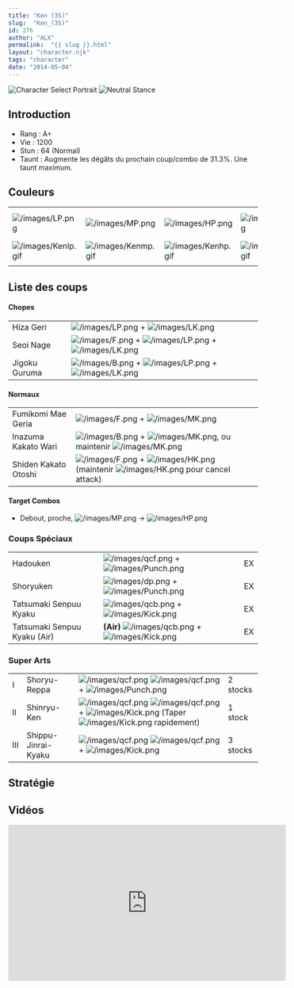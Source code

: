 ```yaml
---
title: "Ken (3S)"
slug:  "Ken_(3S)"
id: 276
author: "ALX"
permalink:  "{{ slug }}.html"
layout: "character.njk"
tags: "character"
date: "2014-05-04"
---
```


![Character Select
Portrait](/images/Ken3sport.gif "Character Select Portrait") ![Neutral
Stance](/images/Ken3s-stance.gif "Neutral Stance")

## Introduction

- Rang : A+
- Vie : 1200
- Stun : 64 (Normal)
- Taunt : Augmente les dégâts du prochain coup/combo de 31.3%. Une taunt
  maximum.

## Couleurs

|                                            |                                            |                                            |                                            |                                            |                                            |                                                                                                              |
|--------------------------------------------|--------------------------------------------|--------------------------------------------|--------------------------------------------|--------------------------------------------|--------------------------------------------|--------------------------------------------------------------------------------------------------------------|
| ![](/images/LP.png "/images/LP.png")       | ![](/images/MP.png "/images/MP.png")       | ![](/images/HP.png "/images/HP.png")       | ![](/images/LK.png "/images/LK.png")       | ![](/images/MK.png "/images/MK.png")       | ![](/images/HK.png "/images/HK.png")       | ![](/images/LP.png "/images/LP.png")![](/images/MK.png "/images/MK.png")![](/images/HP.png "/images/HP.png") |
| ![](/images/Kenlp.gif "/images/Kenlp.gif") | ![](/images/Kenmp.gif "/images/Kenmp.gif") | ![](/images/Kenhp.gif "/images/Kenhp.gif") | ![](/images/Kenlk.gif "/images/Kenlk.gif") | ![](/images/Kenmk.gif "/images/Kenmk.gif") | ![](/images/Kenhk.gif "/images/Kenhk.gif") | ![](/images/Kenlpmkhp.gif "/images/Kenlpmkhp.gif")                                                           |
|                                            |                                            |                                            |                                            |                                            |                                            |                                                                                                              |

## Liste des coups

#### Chopes

|               |                                                                                                                  |
|---------------|------------------------------------------------------------------------------------------------------------------|
| Hiza Geri     | ![](/images/LP.png "/images/LP.png") + ![](/images/LK.png "/images/LK.png")                                      |
| Seoi Nage     | ![](/images/F.png "/images/F.png") + ![](/images/LP.png "/images/LP.png") + ![](/images/LK.png "/images/LK.png") |
| Jigoku Guruma | ![](/images/B.png "/images/B.png") + ![](/images/LP.png "/images/LP.png") + ![](/images/LK.png "/images/LK.png") |

#### Normaux

|                      |                                                                                                                                               |
|----------------------|-----------------------------------------------------------------------------------------------------------------------------------------------|
| Fumikomi Mae Geria   | ![](/images/F.png "/images/F.png") + ![](/images/MK.png "/images/MK.png")                                                                     |
| Inazuma Kakato Wari  | ![](/images/B.png "/images/B.png") + ![](/images/MK.png "/images/MK.png"), ou maintenir ![](/images/MK.png "/images/MK.png")                  |
| Shiden Kakato Otoshi | ![](/images/F.png "/images/F.png") + ![](/images/HK.png "/images/HK.png") (maintenir ![](/images/HK.png "/images/HK.png") pour cancel attack) |

#### Target Combos

- Debout, proche, ![](/images/MP.png "/images/MP.png") -\>
  ![](/images/HP.png "/images/HP.png")

### Coups Spéciaux

|                              |                                                                                             |     |
|------------------------------|---------------------------------------------------------------------------------------------|-----|
| Hadouken                     | ![](/images/qcf.png "/images/qcf.png") + ![](/images/Punch.png "/images/Punch.png")         | EX  |
| Shoryuken                    | ![](/images/dp.png "/images/dp.png") + ![](/images/Punch.png "/images/Punch.png")           | EX  |
| Tatsumaki Senpuu Kyaku       | ![](/images/qcb.png "/images/qcb.png") + ![](/images/Kick.png "/images/Kick.png")           | EX  |
| Tatsumaki Senpuu Kyaku (Air) | **(Air)** ![](/images/qcb.png "/images/qcb.png") + ![](/images/Kick.png "/images/Kick.png") | EX  |

### Super Arts

|     |                     |                                                                                                                                                                                      |          |
|-----|---------------------|--------------------------------------------------------------------------------------------------------------------------------------------------------------------------------------|----------|
| I   | Shoryu-Reppa        | ![](/images/qcf.png "/images/qcf.png") ![](/images/qcf.png "/images/qcf.png") + ![](/images/Punch.png "/images/Punch.png")                                                           | 2 stocks |
| II  | Shinryu-Ken         | ![](/images/qcf.png "/images/qcf.png") ![](/images/qcf.png "/images/qcf.png") + ![](/images/Kick.png "/images/Kick.png") (Taper ![](/images/Kick.png "/images/Kick.png") rapidement) | 1 stock  |
| III | Shippu-Jinrai-Kyaku | ![](/images/qcf.png "/images/qcf.png") ![](/images/qcf.png "/images/qcf.png") + ![](/images/Kick.png "/images/Kick.png")                                                             | 3 stocks |

## Stratégie

## Vidéos

<iframe width='560' height='315' src='https://www.youtube.com/embed/plkXYsh6wIs' title='YouTube video player' frameborder='0' allow='accelerometer; autoplay; clipboard-write; encrypted-media; gyroscope; picture-in-picture; web-share' allowfullscreen></iframe>
